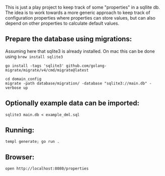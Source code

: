 This is just a play project to keep track of some "properties" in a sqllite db.
The idea is to work towards a more generic approach to keep track of configuration properties where properties can store values, but can also depend on other properties to calculate default values.

## Prepare the database using migrations:

Assuming here that sqlite3 is already installed. On mac this can be done using `brew install sqlite3`

    go install -tags 'sqlite3' github.com/golang-migrate/migrate/v4/cmd/migrate@latest

    cd domain_config
    migrate -path database/migration/ -database "sqlite3://main.db" -verbose up

## Optionally example data can be imported:

    sqlite3 main.db < example_dml.sql

## Running:

    templ generate; go run .

## Browser:

    open http://localhost:8080/properties
